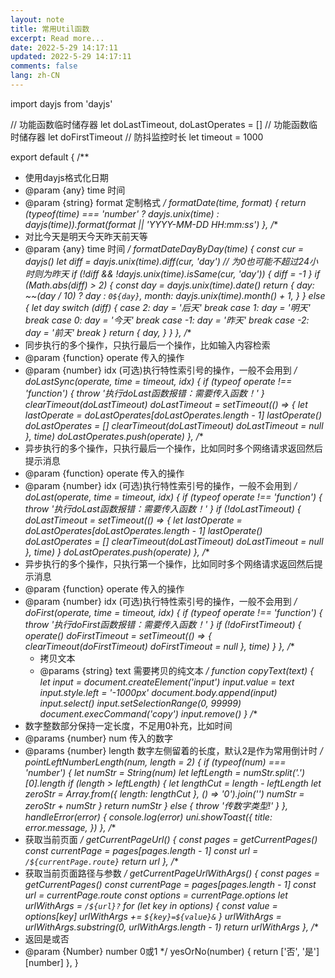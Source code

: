 ```yaml
---
layout: note
title: 常用Util函数
excerpt: Read more...
date: 2022-5-29 14:17:11
updated: 2022-5-29 14:17:11
comments: false
lang: zh-CN
---
```


import dayjs from 'dayjs'

// 功能函数临时储存器
let doLastTimeout, doLastOperates = []
// 功能函数临时储存器
let doFirstTimeout
// 防抖监控时长
let timeout = 1000

export default {
  /**
   * 使用dayjs格式化日期
   * @param {any} time 时间
   * @param {string} format 定制格式
   */
  formatDate(time, format) {
    return (typeof(time) === 'number' ? dayjs.unix(time) : dayjs(time)).format(format || 'YYYY-MM-DD HH:mm:ss')
  },
  /**
   * 对比今天是明天今天昨天前天等
   * @param {any} time 时间
   */
  formatDateDayByDay(time) {
    const cur = dayjs()
    let diff = dayjs.unix(time).diff(cur, 'day')
    // 为0也可能不超过24小时则为昨天
    if (!diff && !dayjs.unix(time).isSame(cur, 'day')) {
      diff = -1
    }
    if (Math.abs(diff) > 2) {
      const day = dayjs.unix(time).date()
      return {
        day: ~~(day / 10) ? day : `0${day}`,
        month: dayjs.unix(time).month() + 1,
      }
    } else {
      let day
      switch (diff) {
        case 2:
          day = '后天'
          break
        case 1:
          day = '明天'
          break
        case 0:
          day = '今天'
          break
        case -1:
          day = '昨天'
          break
        case -2:
          day = '前天'
          break
      }
      return {
        day,
      }
    }
  },
  /**
   * 同步执行的多个操作，只执行最后一个操作，比如输入内容检索
   * @param {function} operate 传入的操作
   * @param {number} idx (可选)执行特性索引号的操作，一般不会用到
   */
  doLastSync(operate, time = timeout, idx) {
    if (typeof operate !== 'function') {
      throw '执行doLast函数报错：需要传入函数！'
    }
    clearTimeout(doLastTimeout)
    doLastTimeout = setTimeout(() => {
      let lastOperate = doLastOperates[doLastOperates.length - 1]
      lastOperate()
      doLastOperates = []
      clearTimeout(doLastTimeout)
      doLastTimeout = null
    }, time)
    doLastOperates.push(operate)
  },
  /**
   * 异步执行的多个操作，只执行最后一个操作，比如同时多个网络请求返回然后提示消息
   * @param {function} operate 传入的操作
   * @param {number} idx (可选)执行特性索引号的操作，一般不会用到
   */
  doLast(operate, time = timeout, idx) {
    if (typeof operate !== 'function') {
      throw '执行doLast函数报错：需要传入函数！'
    }
    if (!doLastTimeout) {
      doLastTimeout = setTimeout(() => {
        let lastOperate = doLastOperates[doLastOperates.length - 1]
        lastOperate()
        doLastOperates = []
        clearTimeout(doLastTimeout)
        doLastTimeout = null
      }, time)
    }
    doLastOperates.push(operate)
  },
  /**
   * 异步执行的多个操作，只执行第一个操作，比如同时多个网络请求返回然后提示消息
   * @param {function} operate 传入的操作
   * @param {number} idx (可选)执行特性索引号的操作，一般不会用到
   */
  doFirst(operate, time = timeout, idx) {
    if (typeof operate !== 'function') {
      throw '执行doFirst函数报错：需要传入函数！'
    }
    if (!doFirstTimeout) {
      operate()
      doFirstTimeout = setTimeout(() => {
        clearTimeout(doFirstTimeout)
        doFirstTimeout = null
      }, time)
    }
  },
  /**
     * 拷贝文本
     * @params {string} text 需要拷贝的纯文本
     */
    function copyText(text) {
      let input = document.createElement('input')
      input.value = text
      input.style.left = '-1000px'
      document.body.append(input)
      input.select()
      input.setSelectionRange(0, 99999)
      document.execCommand('copy')
      input.remove()
    }
  /**
   * 数字整数部分保持一定长度，不足用0补充，比如时间
   * @params {number} num 传入的数字
   * @params {number} length 数字左侧留着的长度，默认2是作为常用倒计时
   */
  pointLeftNumberLength(num, length = 2) {
    if (typeof(num) === 'number') {
      let numStr = String(num)
      let leftLength = numStr.split('.')[0].length
      if (length > leftLength) {
        let lengthCut = length - leftLength
        let zeroStr = Array.from({
          length: lengthCut
        }, () => '0').join('')
        numStr = zeroStr + numStr
      }
      return numStr
    } else {
      throw '传数字类型!'
    }
  },
  handleError(error) {
    console.log(error)
    uni.showToast({
      title: error.message,
    })
  },
  /**
   * 获取当前页面
   */
  getCurrentPageUrl() {
    const pages = getCurrentPages()
    const currentPage = pages[pages.length - 1]
    const url = `/${currentPage.route}`
    return url
  },
  /**
   * 获取当前页面路径与参数
   */
  getCurrentPageUrlWithArgs() {
    const pages = getCurrentPages()
    const currentPage = pages[pages.length - 1]
    const url = currentPage.route
    const options = currentPage.options
    let urlWithArgs = `/${url}?`
    for (let key in options) {
      const value = options[key]
      urlWithArgs += `${key}=${value}&`
    }
    urlWithArgs = urlWithArgs.substring(0, urlWithArgs.length - 1)
    return urlWithArgs
  },
  /**
   * 返回是或否
   * @param {Number} number 0或1
   */
  yesOrNo(number) {
    return ['否', '是'][number]
  },
}

  
